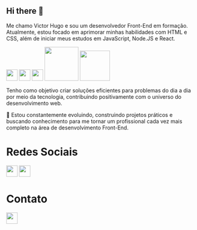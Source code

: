 ## Hi there 👋

Me chamo Victor Hugo e sou um desenvolvedor Front-End em formação.
Atualmente, estou focado em aprimorar minhas habilidades com HTML e CSS, além de iniciar meus estudos em JavaScript, Node.JS e React.

<img width="30px" src="https://img.icons8.com/?size=100&id=20909&format=png&color=000000" /> <img width="30px" src="https://img.icons8.com/?size=100&id=21278&format=png&color=000000" /> <img width="30px" src="https://img.icons8.com/?size=100&id=108784&format=png&color=000000" /> <img width="90px" src="https://img.shields.io/badge/Node.js-43853D?style=for-the-badge&logo=node.js&logoColor=white"/> <img width="80px" src="https://img.shields.io/badge/React-20232A?style=for-the-badge&logo=react&logoColor=61DAFB" />

Tenho como objetivo criar soluções eficientes para problemas do dia a dia por meio da tecnologia, contribuindo positivamente com o universo do desenvolvimento web.

🚀 Estou constantemente evoluindo, construindo projetos práticos e buscando conhecimento para me tornar um profissional cada vez mais completo na área de desenvolvimento Front-End.

<!--
<img width="30px" src="https://img.icons8.com/?size=100&id=20909&format=png&color=000000" /> <img width="30px" src="https://img.icons8.com/?size=100&id=108784&format=png&color=000000" /> <img width="30px" src="https://img.icons8.com/?size=100&id=21278&format=png&color=000000" /> <img width="90px" src="https://img.shields.io/badge/Node.js-43853D?style=for-the-badge&logo=node.js&logoColor=white"/> <img width="80px" src="https://img.shields.io/badge/React-20232A?style=for-the-badge&logo=react&logoColor=61DAFB" />
-->
<h1>Redes Sociais</h1>
<img width="30px" src="https://github.com/user-attachments/assets/b582cc21-be90-472c-8664-379ba983359f" />
<img width="30px" src="https://github.com/user-attachments/assets/6447639d-921a-4b5c-a87e-1377e292565f" />

<h1>Contato</h1>
<img width="30px" src="https://github.com/user-attachments/assets/11dd6fd2-fdae-4399-8ca5-76c9e8644e54" />
